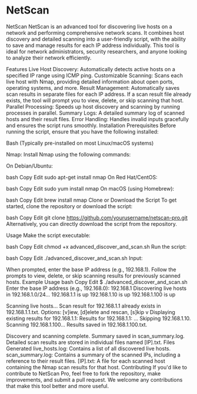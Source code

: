 # NetScan


NetScan 
NetScan is an advanced tool for discovering live hosts on a network and performing comprehensive network scans. It combines host discovery and detailed scanning into a user-friendly script, with the ability to save and manage results for each IP address individually. This tool is ideal for network administrators, security researchers, and anyone looking to analyze their network efficiently.

Features
Live Host Discovery: Automatically detects active hosts on a specified IP range using ICMP ping.
Customizable Scanning: Scans each live host with Nmap, providing detailed information about open ports, operating systems, and more.
Result Management:
Automatically saves scan results in separate files for each IP address.
If a scan result file already exists, the tool will prompt you to view, delete, or skip scanning that host.
Parallel Processing: Speeds up host discovery and scanning by running processes in parallel.
Summary Logs: A detailed summary log of scanned hosts and their result files.
Error Handling: Handles invalid inputs gracefully and ensures the script runs smoothly.
Installation
Prerequisites
Before running the script, ensure that you have the following installed:

Bash (Typically pre-installed on most Linux/macOS systems)

Nmap: Install Nmap using the following commands:

On Debian/Ubuntu:

bash
Copy
Edit
sudo apt-get install nmap
On Red Hat/CentOS:

bash
Copy
Edit
sudo yum install nmap
On macOS (using Homebrew):

bash
Copy
Edit
brew install nmap
Clone or Download the Script
To get started, clone the repository or download the script:

bash
Copy
Edit
git clone https://github.com/yourusername/netscan-pro.git
Alternatively, you can directly download the script from the repository.

Usage
Make the script executable:

bash
Copy
Edit
chmod +x advanced_discover_and_scan.sh
Run the script:

bash
Copy
Edit
./advanced_discover_and_scan.sh
Input:

When prompted, enter the base IP address (e.g., 192.168.1).
Follow the prompts to view, delete, or skip scanning results for previously scanned hosts.
Example Usage
bash
Copy
Edit
$ ./advanced_discover_and_scan.sh
Enter the base IP address (e.g., 192.168.0): 192.168.1
Discovering live hosts in 192.168.1.0/24...
192.168.1.1 is up
192.168.1.10 is up
192.168.1.100 is up

Scanning live hosts...
Scan result for 192.168.1.1 already exists in 192.168.1.1.txt.
Options: [v]iew, [d]elete and rescan, [s]kip
v
Displaying existing results for 192.168.1.1:
Results for 192.168.1.1:
...
Skipping 192.168.1.10.
Scanning 192.168.1.100...
Results saved in 192.168.1.100.txt.

Discovery and scanning complete. Summary saved in scan_summary.log.
Detailed scan results are stored in individual files named [IP].txt.
Files Generated
live_hosts.log: Contains a list of all discovered live hosts.
scan_summary.log: Contains a summary of the scanned IPs, including a reference to their result files.
[IP].txt: A file for each scanned host containing the Nmap scan results for that host.
Contributing
If you'd like to contribute to NetScan Pro, feel free to fork the repository, make improvements, and submit a pull request. We welcome any contributions that make this tool better and more useful.
